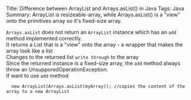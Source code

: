 Title: Difference between ArrayList and Arrays.asList() in Java
Tags: Java
Summary: ArrayList is resizeable-array, while Arrays.asList() is a "view" onto the primitives array so it's fixed-size array.

`Arrays.asList` does not return an `ArrayList` instance which has an `add` method implemented correctly.   
It returns a List that is a "view" onto the array - a wrapper that makes the array look like a list  
Changes to the returned list `write through` to the array  
Since the returned instance is a fixed-size array, the `add` method always throw an UnsupporedOperationException.  
If want to use `add` method  
```
  new ArrayList(Arrays.asList(myArray)); //copies the content of the array to a new ArrayList 
```


